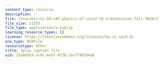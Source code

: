 ```yaml
---
content_type: resource
description: ''
file: /courses/res-10-s95-physics-of-covid-19-transmission-fall-2020/33a9d5e9ac9cee579f282acff907b4ab_NJST-IUGBUA.srt
file_size: 11253
file_type: application/x-subrip
learning_resource_types: []
license: https://creativecommons.org/licenses/by-nc-sa/4.0/
ocw_type: OCWFile
resourcetype: Other
title: 3play caption file
uid: 33a9d5e9-ac9c-ee57-9f28-2acff907b4ab
---
```

